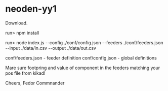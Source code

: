 # neoden-yy1

Download.

run> npm install

run> node index.js --config ./conf/config.json --feeders ./conf/feeders.json --input ./data/in.csv --output ./data/out.csv

conf/feeders.json - feeder definition
conf/config.json  - global definitions

Mare sure footpring and value of component in the feeders matching your pos file from kikad!

Cheers,
Fedor Commnander
